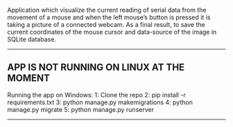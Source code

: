 Application which visualize the current reading of serial data from the movement of a mouse and when the left mouse’s button is pressed it is taking a picture of a connected webcam. As a final result, to save the current coordinates of the mouse cursor and data-source of the image in SQLite database.

---
APP IS NOT RUNNING ON LINUX AT THE MOMENT
---
Running the app on Windows:
    1: Clone the repo
    2: pip install -r requirements.txt
    3: python manage.py makemigrations
    4: python manage.py migrate
    5: python manage.py runserver

---


